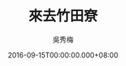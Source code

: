 ---
issue: 190
title: 來去竹田尞
author: 吳秀梅
language: 南四縣
date: 2016-09-15T00:00:00.000+08:00
topic: 景點
difficulty: 1
wikidata: Q98096043
wikidata_link: https://www.wikidata.org/wiki/Q98096043
---